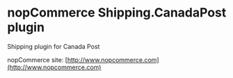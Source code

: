 ﻿nopCommerce Shipping.CanadaPost plugin
===========
Shipping plugin for Canada Post


nopCommerce site: [http://www.nopcommerce.com](http://www.nopcommerce.com)

